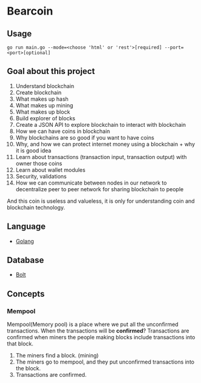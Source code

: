 # Bearcoin

## Usage
```
go run main.go --mode=<choose 'html' or 'rest'>[required] --port=<port>[optional]
```


## Goal about this project
1. Understand blockchain
2. Create blockchain
3. What makes up hash
4. What makes up mining
5. What makes up block
6. Build explorer of blocks
7. Create a JSON API to explore blockchain to interact with blockchain 
8. How we can have coins in blockchain
9. Why blockchains are so good if you want to have coins
10. Why, and how we can protect internet money using a blockchain + why it is good idea
11. Learn about transactions (transaction input, transaction output) with owner those coins
12. Learn about wallet modules
13. Security, validations 
14. How we can communicate between nodes in our network to decentralize peer to peer network for sharing blockchain to people

And this coin is useless and valueless, it is only for understanding coin and blockchain technology.


## Language
- [Golang](https://go.dev/)


## Database
- [Bolt](https://github.com/boltdb/bolt)


## Concepts
### Mempool
Mempool(Memory pool) is a place where we put all the unconfirmed transactions.
When the transactions will be <b>confirmed</b>? 
Transactions are confirmed when miners the people making blocks include transactions into that block.

1. The miners find a block. (mining)
2. The miners go to mempool, and they put unconfirmed transactions into the block.
3. Transactions are confirmed.
